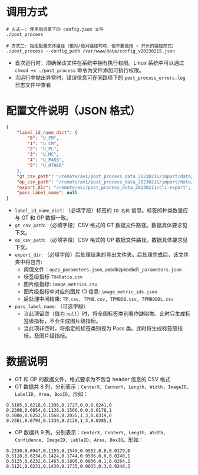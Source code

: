 # 调用方式

```shell
# 方式一: 使用同目录下的 config.json 文件
./post_process

# 方式二: 指定配置文件路径（相对/绝对路径均可，但不要使用 ~ 开头的路径形式） 
./post_process --config_path /var/www/data/config_v20230215.json
```

- 首次运行时，须确保该文件在系统中拥有执行权限。Linux 系统中可以通过 `chmod +x ./post_process` 命令为文件添加可执行权限。
- 当运行中抛出异常时，错误信息可在同路径下的 `post_process_errors.log` 日志文件中查看

# 配置文件说明（JSON 格式）

```json
{
    "label_id_name_dict": {
        "0": "U_FM",
        "1": "U_CM",
        "2": "U_PL",
        "3": "U_MC",
        "4": "U_PASS",
        "5": "U_OTHER"
    },
    "gt_csv_path": "/remote/avi/post_process_data_20230211/import/data/gt.txt",
    "op_csv_path": "/remote/avi/post_process_data_20230211/import/data/op.txt",
    "export_dir": "/remote/avi/post_process_data_20230211/cli-export",
    "pass_label_name": null
}
```

- `label_id_name_dict`: （必填字段）标签的 `ID-名称` 信息。标签的种类数量应与 GT 和 OP 数据一致。
- `gt_csv_path`: （必填字段）CSV 格式的 GT 数据文件路径。数据具体要求见下文。
- `op_csv_path`: （必填字段）CSV 格式的 OP 数据文件路径。数据具体要求见下文。
- `export_dir`: （必填字段）后处理结果的导出文件夹。后处理完成后，该文件夹中将包含:
    - 阈值文件：`op2p_parameters.json`, `pmbdb2pmbdbdl_parameters.json`
    - 标签级指标 `TR4Ratio.csv`
    - 图片级指标: `image_metrics.csv`
    - 图片级指标中对应的图片 ID 信息: `image_metric_ids.json`
    - 后处理中间结果: `TP.csv, TPMB.csv, TPMBDB.csv, TPMBDBDL.csv`
- `pass_label_name`: （可选字段）
    - 当此项留空（值为 `null`）时，将全部标签类别看作缺陷类。此时只生成标签级指标，不会生成图片级指标。
    - 当此项非空时，将指定的标签类别视为 Pass 类。此时将生成标签级指标，及图片级指标。

# 数据说明

- GT 和 OP 的数据文件，格式要求为不包含 header 信息的 CSV 格式
- GT 数据共 8 列，分别表示：`CenterX, CenterY, Length, Width, ImageID, LabelID, Area, BoxID`。形如：

```text
0.5105,0.6218,0.1396,0.1727,0,0,0.0241,0
0.2308,0.6954,0.1138,0.1566,0,0,0.0178,1
0.5086,0.6252,0.1568,0.2035,1,3,0.0319,0
0.2361,0.6794,0.1339,0.2128,1,3,0.0285,1
```

- OP 数据共 9 列，分别表示：`CenterX, CenterY, Length, Width, Confidence, ImageID, LableID, Area, BoxID`。形如：

```text
0.2330,0.6947,0.1159,0.1549,0.9552,0,0,0.0179,0
0.5118,0.6234,0.1424,0.1744,0.9506,0,0,0.0248,1
0.5125,0.6232,0.1463,0.1806,0.0036,0,1,0.0264,2
0.5121,0.6231,0.1430,0.1735,0.0035,0,3,0.0248,3
```